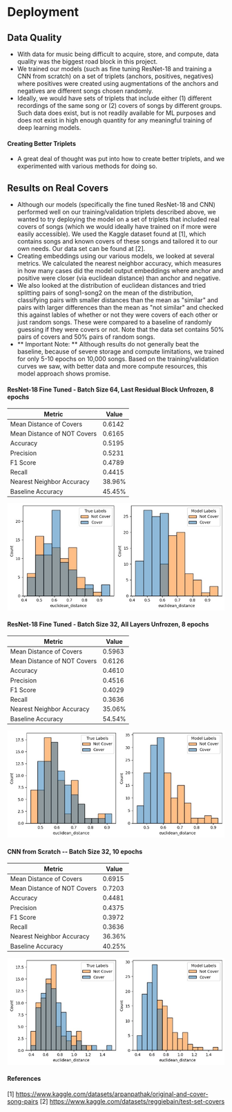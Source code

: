 # Deployment
## Data Quality
- With data for music being difficult to acquire, store, and compute, data quality was the biggest road block in this project. 
- We trained our models (such as fine tuning ResNet-18 and training a CNN from scratch) on a set of triplets (anchors, positives, negatives) where positives were created using augmentations of the anchors and negatives are different songs chosen randomly.
- Ideally, we would have sets of triplets that include either (1) different recordings of the same song or (2) covers of songs by different groups. Such data does exist, but is not readily available for ML purposes and does not exist in high enough quantity for any meaningful training of deep learning models.
#### Creating Better Triplets
- A great deal of thought was put into how to create better triplets, and we experimented with various methods for doing so.
## Results on Real Covers
- Although our models (specifically the fine tuned ResNet-18 and CNN) performed well on our training/validation triplets described above, we wanted to try deploying the model on a set of triplets that included real covers of songs (which we would ideally have trained on if more were easily accessible). We used the Kaggle dataset found at [1], which contains songs and known covers of these songs and tailored it to our own needs. Our data set can be found at [2].
- Creating embeddings using our various models, we looked at several metrics. We calculated the nearest neighbor accuracy, which measures in how many cases did the model output embeddings where anchor and positive were closer (via euclidean distance) than anchor and negative. 
- We also looked at the distribution of euclidean distances and tried splitting pairs of song1-song2 on the mean of the distribution, classifying pairs with smaller distances than the mean as "similar" and pairs with larger differences than the mean as "not similar" and checked this against lables of whether or not they were covers of each other or just random songs. These were compared to a baseline of randomly guessing if they were covers or not. Note that the data set contains 50% pairs of covers and 50% pairs of random songs.
- ** Important Note: ** Although results do not generally beat the baseline, because of severe storage and compute limitations, we trained for only 5-10 epochs on 10,000 songs. Based on the training/validation curves we saw, with better data and more compute resources, this model approach shows promise.
#### ResNet-18 Fine Tuned - Batch Size 64, Last Residual Block Unfrozen, 8 epochs
| **Metric** | **Value** |
| ------| ------ |
| Mean Distance of Covers | 0.6142 |
| Mean Distance of NOT Covers | 0.6165 |
| Accuracy |  0.5195 |
| Precision | 0.5231 |
| F1 Score |  0.4789 |
| Recall | 0.4415 |
| Nearest Neighbor Accuracy | 38.96%|
| Baseline Accuracy | 45.45%|

![](../images/distance-distribution-resnet18-64-frozen.jpg "distances1")

#### ResNet-18 Fine Tuned - Batch Size 32, All Layers Unfrozen, 8 epochs
| **Metric** | **Value** |
| ---- | ---- |
| Mean Distance of Covers | 0.5963 |
| Mean Distance of NOT Covers | 0.6126 |
| Accuracy | 0.4610 |
| Precision | 0.4516 |
| F1 Score | 0.4029 |
| Recall | 0.3636 |
| Nearest Neighbor Accuracy | 35.06% |
| Baseline Accuracy|  54.54% |
![](../images/distance-distribution-resnet18-32-unfrozen.jpg "distances2")
#### CNN from Scratch -- Batch Size 32, 10 epochs
| **Metric** | **Value** |
| ---- | ---- |
| Mean Distance of Covers| 0.6915 |
| Mean Distance of NOT Covers| 0.7203|
| Accuracy| 0.4481|
| Precision| 0.4375|
| F1 Score| 0.3972|
| Recall| 0.3636|
| Nearest Neighbor Accuracy| 36.36%|
| Baseline Accuracy| 40.25%|
![](../images/distance-distribution-cnn-32.jpg "distances3")
#### References
[1] https://www.kaggle.com/datasets/arpanpathak/original-and-cover-song-pairs
[2] https://www.kaggle.com/datasets/reggiebain/test-set-covers 
